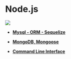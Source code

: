 # Node.js

<img src='https://www.google.co.kr/url?sa=i&rct=j&q=&esrc=s&source=images&cd=&cad=rja&uact=8&ved=2ahUKEwiTwI2Wz83gAhUL9rwKHWKVAh8QjRx6BAgBEAU&url=https%3A%2F%2Fnodejs.org%2Fko%2Fabout%2Fresources%2F&psig=AOvVaw0N26xj22Octq85Mps3Flz9&ust=1550865707938085'>

* **[Mysql - ORM - Sequelize](./Chapter07/mysql-sequelize/README.md)**

* **[MongoDB, Mongoose](./Chapter08/MongoDB/README.md)**

* **[Command Line Interface](./Chapter08/Node-CLI/README.md)**
